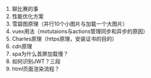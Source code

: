 1. 聊比赛的事
2. 性能优化方案
3. 雪碧图原理（并行10个小图片与加载一个大图片）
4. vuex用法（motutaions与actions管理同步和异步的原因）
5. Charles原理（https原理，安装证书的目的）
6. cdn原理
7. spa为什么首屏加载慢？
8. 如何识别JWT？三段
9. html页面渲染流程？
